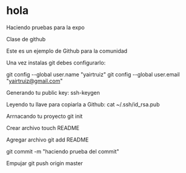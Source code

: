 # hola
Haciendo pruebas para la expo

Clase de github

Este es un ejemplo de Github para la comunidad

Una vez instalas git debes configurarlo:

git config --global user.name "yairtruiz"
git config --global user.email "<yairtruiz@gmail.com>"

Generando tu public key:
ssh-keygen

Leyendo tu llave para copiarla a Github:
cat ~/.ssh/id_rsa.pub

Arrnacando tu proyecto
git init

Crear archivo
touch README

Agregar archivo
git add README

git commit -m "haciendo prueba del commit"

Empujar
git push origin master
